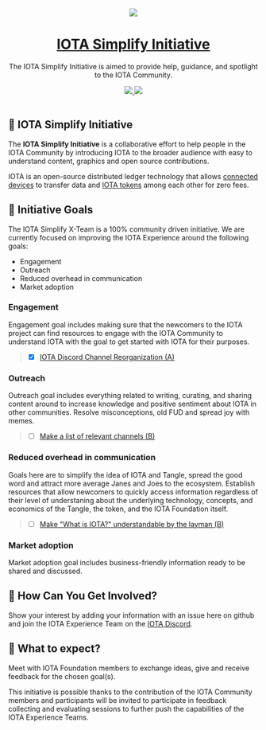 <p align="center">
  <br>
  <a href="https://www.iota.org">
    <img src="https://images.ctfassets.net/xit7f234flxz/2UaYq5cR53ANDAKRT4HYWT/a4d962d037954adef7d0aa9a2e944a26/iota-small-logo.png"/>
  </a>
</p>


<h1 align="center"><a href="https://www.iota.org"> IOTA Simplify Initiative</a></h1>

<p align="center">The IOTA Simplify Initiative is aimed to provide help, guidance, and spotlight to the IOTA Community.</p>

<p align="center">
  <a title="MIT License" href="LICENSE">
    <img src="https://img.shields.io/github/license/gridsome/gridsome.svg?style=flat-square&label=License&colorB=6cc24a">
  </a>
  <a title="Follow on Twitter" href="https://twitter.com/iota">
    <img src="https://img.shields.io/twitter/follow/iota.svg?style=social&label=Follow%20@iota">
  </a>
  <br>
  <br>
</p>


## 🌳 IOTA Simplify Initiative

The **IOTA Simplify Initiative** is a collaborative effort to help people in the IOTA Community by introducing IOTA to the broader audience with easy to understand content, graphics and open source contributions.

IOTA is an open-source distributed ledger technology that allows [connected devices](https://en.wikipedia.org/wiki/Connected_Devices) to transfer data and [IOTA tokens](https://docs.iota.org/docs/getting-started/0.1/clients/token) among each other for zero fees.

## 🎯 Initiative Goals

The IOTA Simplify X-Team is a 100% community driven initiative. We are currently focused on improving the IOTA Experience around the following goals:

- Engagement
- Outreach
- Reduced overhead in communication
- Market adoption

### Engagement

Engagement goal includes making sure that the newcomers to the IOTA project can find resources to engage with the IOTA Community to understand IOTA with the goal to get started with IOTA for their purposes.

 > - [X] [IOTA Discord Channel Reorganization (A)](https://github.com/iota-community/X-Team_IOTA_Simplify/issues/1)

### Outreach

Outreach goal includes everything related to writing, curating, and sharing content around to increase knowledge and positive sentiment about IOTA in other communities. Resolve misconceptions, old FUD and spread joy with memes.

> - [ ] [Make a list of relevant channels (B)](https://github.com/iota-community/X-Team_IOTA_Simplify/issues/2)

### Reduced overhead in communication

Goals here are to simplify the idea of IOTA and Tangle, spread the good word and attract more average Janes and Joes to the ecosystem. Establish resources that allow newcomers to quickly access information regardless of their level of understaning about the underlying technology, concepts, and economics of the Tangle, the token, and the IOTA Foundation itself. 

> - [ ] [Make "What is IOTA?" understandable by the layman (B)](https://github.com/iota-community/X-Team_IOTA_Simplify/issues/3)

###  Market adoption

Market adoption goal includes business-friendly information ready to be shared and discussed. 


## 🤔 How Can You Get Involved?

Show your interest by adding your information with an issue here on github and join the IOTA Experience Team on the [IOTA Discord](https://discord.iota.org).

## 👥 What to expect?

Meet with IOTA Foundation members to exchange ideas, give and receive feedback for the chosen goal(s).

This initiative is possible thanks to the contribution of the IOTA Community members and participants will be invited to participate in feedback collecting and evaluating sessions to further push the capabilities of the IOTA Experience Teams. 
